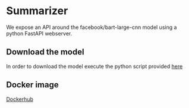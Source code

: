 # Summarizer 

We expose an API around the facebook/bart-large-cnn model using a python FastAPI webserver.

## Download the model

In order to download the model execute the python script provided [here](./utils/download_model.py)

## Docker image

[Dockerhub](https://hub.docker.com/repository/docker/antoineleguillou/summarizer/general)